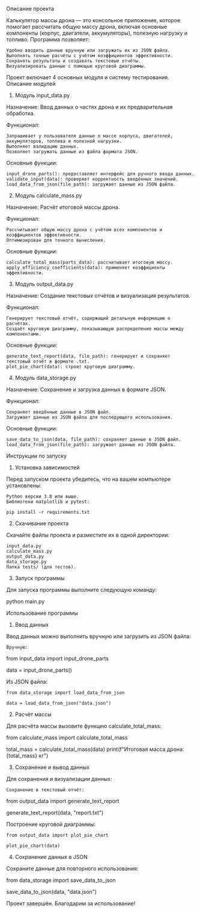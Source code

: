 Описание проекта

Калькулятор массы дрона — это консольное приложение, которое помогает рассчитать общую массу дрона, включая основные компоненты (корпус, двигатели, аккумуляторы), полезную нагрузку и топливо.
Программа позволяет:

    Удобно вводить данные вручную или загружать их из JSON файла.
    Выполнять точные расчёты с учётом коэффициентов эффективности.
    Сохранять результаты и создавать текстовые отчёты.
    Визуализировать данные с помощью круговой диаграммы.

Проект включает 4 основных модуля и систему тестирования.
Описание модулей
1. Модуль input_data.py

Назначение: Ввод данных о частях дрона и их предварительная обработка.

Функционал:

    Запрашивает у пользователя данные о массе корпуса, двигателей, аккумуляторов, топлива и полезной нагрузки.
    Выполняет валидацию данных.
    Позволяет загружать данные из файла формата JSON.

Основные функции:

    input_drone_parts(): предоставляет интерфейс для ручного ввода данных.
    validate_input(data): проверяет корректность введённых значений.
    load_data_from_json(file_path): загружает данные из JSON файла.

2. Модуль calculate_mass.py

Назначение: Расчёт итоговой массы дрона.

Функционал:

    Рассчитывает общую массу дрона с учётом всех компонентов и коэффициентов эффективности.
    Оптимизирован для точного вычисления.

Основные функции:

    calculate_total_mass(parts_data): рассчитывает итоговую массу.
    apply_efficiency_coefficients(data): применяет коэффициенты эффективности.

3. Модуль output_data.py

Назначение: Создание текстовых отчётов и визуализация результатов.

Функционал:

    Генерирует текстовый отчёт, содержащий детальную информацию о расчётах.
    Создаёт круговую диаграмму, показывающую распределение массы между компонентами.

Основные функции:

    generate_text_report(data, file_path): генерирует и сохраняет текстовый отчёт в формате .txt.
    plot_pie_chart(data): строит круговую диаграмму.

4. Модуль data_storage.py

Назначение: Сохранение и загрузка данных в формате JSON.

Функционал:

    Сохраняет введённые данные в JSON файл.
    Загружает данные из JSON файла для последующего использования.

Основные функции:

    save_data_to_json(data, file_path): сохраняет данные в JSON файл.
    load_data_from_json(file_path): загружает данные из JSON файла.

Инструкции по запуску
1. Установка зависимостей

Перед запуском проекта убедитесь, что на вашем компьютере установлены:

    Python версии 3.8 или выше.
    Библиотеки matplotlib и pytest:

    pip install -r requirements.txt

2. Скачивание проекта

Скачайте файлы проекта и разместите их в одной директории:

    input_data.py
    calculate_mass.py
    output_data.py
    data_storage.py
    Папка tests/ (для тестов).

3. Запуск программы

Для запуска программы выполните следующую команду:

python main.py

Использование программы
1. Ввод данных

Ввод данных можно выполнить вручную или загрузить из JSON файла:

    Вручную:

from input_data import input_drone_parts

data = input_drone_parts()

Из JSON файла:

    from data_storage import load_data_from_json

    data = load_data_from_json("data.json")

2. Расчёт массы

Для расчёта массы вызовите функцию calculate_total_mass:

from calculate_mass import calculate_total_mass

total_mass = calculate_total_mass(data)
print(f"Итоговая масса дрона: {total_mass} кг")

3. Сохранение и вывод данных

Для сохранения и визуализации данных:

    Сохранение в текстовый отчёт:

from output_data import generate_text_report

generate_text_report(data, "report.txt")

Построение круговой диаграммы:

    from output_data import plot_pie_chart

    plot_pie_chart(data)

4. Сохранение данных в JSON

Сохраните данные для повторного использования:

from data_storage import save_data_to_json

save_data_to_json(data, "data.json")

Проект завершён. Благодарим за использование!

